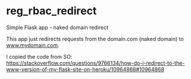# reg_rbac_redirect
Simple Flask app - naked domain redirect

This app just redirects requests from the domain.com (naked domain) to www.mydomain.com.

I copied the code from SO: https://stackoverflow.com/questions/9766134/how-do-i-redirect-to-the-www-version-of-my-flask-site-on-heroku/10964868#10964868
